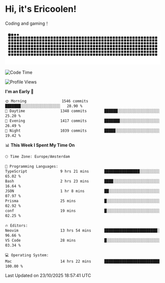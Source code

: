 # Hi, it's Ericoolen!
Coding and gaming！

<picture>
  <source media="(prefers-color-scheme: dark)" srcset="https://raw.githubusercontent.com/Eric-Song-Nop/Eric-Song-Nop/output/github-contribution-grid-snake-dark.svg">
  <source media="(prefers-color-scheme: light)" srcset="https://raw.githubusercontent.com/Eric-Song-Nop/Eric-Song-Nop/output/github-contribution-grid-snake.svg">
  <img alt="github contribution grid snake animation" src="https://raw.githubusercontent.com/Eric-Song-Nop/Eric-Song-Nop/output/github-contribution-grid-snake.svg">
</picture>

<!--START_SECTION:waka-->
![Code Time](http://img.shields.io/badge/Code%20Time-1%2C968%20hrs%2035%20mins-blue)

![Profile Views](http://img.shields.io/badge/Profile%20Views-0-blue)

**I'm an Early 🐤** 

```text
🌞 Morning                1546 commits        ███████░░░░░░░░░░░░░░░░░░   28.90 % 
🌆 Daytime                1348 commits        ██████░░░░░░░░░░░░░░░░░░░   25.20 % 
🌃 Evening                1417 commits        ███████░░░░░░░░░░░░░░░░░░   26.49 % 
🌙 Night                  1039 commits        █████░░░░░░░░░░░░░░░░░░░░   19.42 % 
```


📊 **This Week I Spent My Time On** 

```text
🕑︎ Time Zone: Europe/Amsterdam

💬 Programming Languages: 
TypeScript               9 hrs 21 mins       ████████████████░░░░░░░░░   65.02 % 
Bash                     2 hrs 23 mins       ████░░░░░░░░░░░░░░░░░░░░░   16.64 % 
JSON                     1 hr 8 mins         ██░░░░░░░░░░░░░░░░░░░░░░░   07.97 % 
Prisma                   25 mins             █░░░░░░░░░░░░░░░░░░░░░░░░   02.92 % 
conf                     19 mins             █░░░░░░░░░░░░░░░░░░░░░░░░   02.25 % 

🔥 Editors: 
Neovim                   13 hrs 54 mins      ████████████████████████░   96.66 % 
VS Code                  28 mins             █░░░░░░░░░░░░░░░░░░░░░░░░   03.34 % 

💻 Operating System: 
Mac                      14 hrs 22 mins      █████████████████████████   100.00 % 
```


 Last Updated on 23/10/2025 18:57:41 UTC
<!--END_SECTION:waka-->
